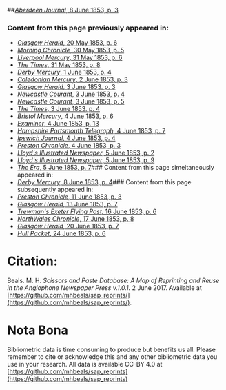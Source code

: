 ##[*Aberdeen Journal*, 8 June 1853, p. 3](https://mhbeals.github.io/sap_html/Aberdeen-Journal/Aberdeen-Journal-8-June-1853-p-3)

### Content from this page previously appeared in:
+ [*Glasgow Herald*, 20 May 1853, p. 6](https://mhbeals.github.io/sap_html/Glasgow-Herald/Glasgow-Herald-20-May-1853-p-6)
+ [*Morning Chronicle*, 30 May 1853, p. 5](https://mhbeals.github.io/sap_html/Morning-Chronicle/Morning-Chronicle-30-May-1853-p-5)
+ [*Liverpool Mercury*, 31 May 1853, p. 6](https://mhbeals.github.io/sap_html/Liverpool-Mercury/Liverpool-Mercury-31-May-1853-p-6)
+ [*The Times*, 31 May 1853, p. 8](https://mhbeals.github.io/sap_html/The-Times/The-Times-31-May-1853-p-8)
+ [*Derby Mercury*, 1 June 1853, p. 4](https://mhbeals.github.io/sap_html/Derby-Mercury/Derby-Mercury-1-June-1853-p-4)
+ [*Caledonian Mercury*, 2 June 1853, p. 3](https://mhbeals.github.io/sap_html/Caledonian-Mercury/Caledonian-Mercury-2-June-1853-p-3)
+ [*Glasgow Herald*, 3 June 1853, p. 3](https://mhbeals.github.io/sap_html/Glasgow-Herald/Glasgow-Herald-3-June-1853-p-3)
+ [*Newcastle Courant*, 3 June 1853, p. 4](https://mhbeals.github.io/sap_html/Newcastle-Courant/Newcastle-Courant-3-June-1853-p-4)
+ [*Newcastle Courant*, 3 June 1853, p. 5](https://mhbeals.github.io/sap_html/Newcastle-Courant/Newcastle-Courant-3-June-1853-p-5)
+ [*The Times*, 3 June 1853, p. 4](https://mhbeals.github.io/sap_html/The-Times/The-Times-3-June-1853-p-4)
+ [*Bristol Mercury*, 4 June 1853, p. 6](https://mhbeals.github.io/sap_html/Bristol-Mercury/Bristol-Mercury-4-June-1853-p-6)
+ [*Examiner*, 4 June 1853, p. 13](https://mhbeals.github.io/sap_html/Examiner/Examiner-4-June-1853-p-13)
+ [*Hampshire Portsmouth Telegraph*, 4 June 1853, p. 7](https://mhbeals.github.io/sap_html/Hampshire-Portsmouth-Telegraph/Hampshire-Portsmouth-Telegraph-4-June-1853-p-7)
+ [*Ipswich Journal*, 4 June 1853, p. 4](https://mhbeals.github.io/sap_html/Ipswich-Journal/Ipswich-Journal-4-June-1853-p-4)
+ [*Preston Chronicle*, 4 June 1853, p. 3](https://mhbeals.github.io/sap_html/Preston-Chronicle/Preston-Chronicle-4-June-1853-p-3)
+ [*Lloyd's Illustrated Newspaper*, 5 June 1853, p. 2](https://mhbeals.github.io/sap_html/Lloyd's-Illustrated-Newspaper/Lloyd's-Illustrated-Newspaper-5-June-1853-p-2)
+ [*Lloyd's Illustrated Newspaper*, 5 June 1853, p. 9](https://mhbeals.github.io/sap_html/Lloyd's-Illustrated-Newspaper/Lloyd's-Illustrated-Newspaper-5-June-1853-p-9)
+ [*The Era*, 5 June 1853, p. 7](https://mhbeals.github.io/sap_html/The-Era/The-Era-5-June-1853-p-7)### Content from this page simeltaneously appeared in:
+ [*Derby Mercury*, 8 June 1853, p. 4](https://mhbeals.github.io/sap_html/Derby-Mercury/Derby-Mercury-8-June-1853-p-4)### Content from this page subsequently appeared in:
+ [*Preston Chronicle*, 11 June 1853, p. 3](https://mhbeals.github.io/sap_html/Preston-Chronicle/Preston-Chronicle-11-June-1853-p-3)
+ [*Glasgow Herald*, 13 June 1853, p. 7](https://mhbeals.github.io/sap_html/Glasgow-Herald/Glasgow-Herald-13-June-1853-p-7)
+ [*Trewman's Exeter Flying Post*, 16 June 1853, p. 6](https://mhbeals.github.io/sap_html/Trewman's-Exeter-Flying-Post/Trewman's-Exeter-Flying-Post-16-June-1853-p-6)
+ [*NorthWales Chronicle*, 17 June 1853, p. 8](https://mhbeals.github.io/sap_html/NorthWales-Chronicle/NorthWales-Chronicle-17-June-1853-p-8)
+ [*Glasgow Herald*, 20 June 1853, p. 7](https://mhbeals.github.io/sap_html/Glasgow-Herald/Glasgow-Herald-20-June-1853-p-7)
+ [*Hull Packet*, 24 June 1853, p. 6](https://mhbeals.github.io/sap_html/Hull-Packet/Hull-Packet-24-June-1853-p-6)
                    
# Citation: 

Beals. M. H. *Scissors and Paste Database: A Map of Reprinting and Reuse in the Anglophone Newspaper Press v.1.0.1.* 2 June 2017. Available at [https://github.com/mhbeals/sap_reprints/](https://github.com/mhbeals/sap_reprints/). 
                    
# Nota Bona

Bibliometric data is time consuming to produce but benefits us all. Please remember to cite or acknowledge this and any other bibliometric data you use in your research. All data is available CC-BY 4.0 at [https://github.com/mhbeals/sap_reprints](https://github.com/mhbeals/sap_reprints)